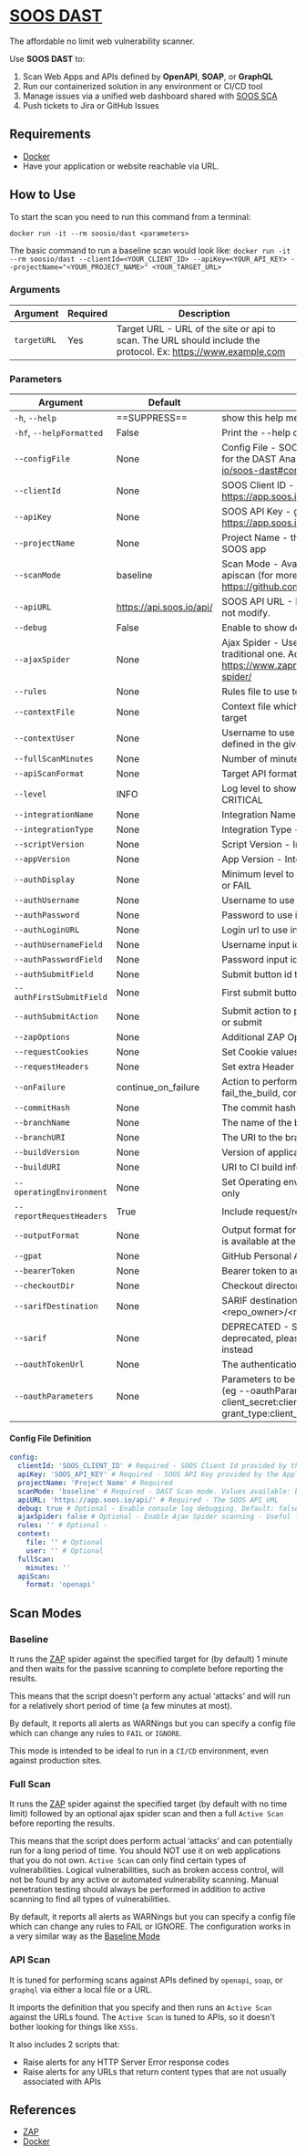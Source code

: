 # [SOOS DAST](https://soos.io/dast-product/)
The affordable no limit web vulnerability scanner.

Use **SOOS DAST** to:
1. Scan Web Apps and APIs defined by **OpenAPI**, **SOAP**, or **GraphQL**
2. Run our containerized solution in any environment or CI/CD tool
3. Manage issues via a unified web dashboard shared with [SOOS SCA](https://soos.io/sca-product/)
4. Push tickets to Jira or GitHub Issues

## Requirements
- [Docker](https://www.docker.com/get-started)
- Have your application or website reachable via URL.

## How to Use
To start the scan you need to run this command from a terminal:
``` shell
docker run -it --rm soosio/dast <parameters>
```

The basic command to run a baseline scan would look like:
`docker run -it --rm soosio/dast --clientId=<YOUR_CLIENT_ID> --apiKey=<YOUR_API_KEY> --projectName="<YOUR_PROJECT_NAME>" <YOUR_TARGET_URL>`

### Arguments

| Argument | Required | Description |
| --- | --- | --- |
| `targetURL` | Yes | Target URL - URL of the site or api to scan. The URL should include the protocol. Ex: https://www.example.com |

### Parameters

| Argument | Default | Description |
| --- | --- | --- |
| `-h`, `--help` | ==SUPPRESS== | show this help message and exit |
| `-hf`, `--helpFormatted` | False | Print the --help command in markdown table format |
| `--configFile` | None | Config File - SOOS yaml file with all the configuration for the DAST Analysis (See https://github.com/soos-io/soos-dast#config-file-definition) |
| `--clientId` | None | SOOS Client ID - get yours from https://app.soos.io/integrate/sca |
| `--apiKey` | None | SOOS API Key - get yours from https://app.soos.io/integrate/sca |
| `--projectName` | None | Project Name - this is what will be displayed in the SOOS app |
| `--scanMode` | baseline | Scan Mode - Available modes: baseline, fullscan, and apiscan (for more information about scan modes visit https://github.com/soos-io/soos-dast#scan-modes) |
| `--apiURL` | https://api.soos.io/api/ | SOOS API URL - Intended for internal use only, do not modify. |
| `--debug` | False | Enable to show debug messages. |
| `--ajaxSpider` | None | Ajax Spider - Use the ajax spider in addition to the traditional one. Additional information: https://www.zaproxy.org/docs/desktop/addons/ajax-spider/ |
| `--rules` | None | Rules file to use to INFO, IGNORE or FAIL warnings |
| `--contextFile` | None | Context file which will be loaded prior to scanning the target |
| `--contextUser` | None | Username to use for authenticated scans - must be defined in the given context file |
| `--fullScanMinutes` | None | Number of minutes for the spider to run |
| `--apiScanFormat` | None | Target API format: OpenAPI, SOAP, or GraphQL |
| `--level` | INFO | Log level to show: DEBUG, INFO, WARN, ERROR, CRITICAL |
| `--integrationName` | None | Integration Name - Intended for internal use only. |
| `--integrationType` | None | Integration Type - Intended for internal use only. |
| `--scriptVersion` | None | Script Version - Intended for internal use only. |
| `--appVersion` | None | App Version - Intended for internal use only. |
| `--authDisplay` | None | Minimum level to show: PASS, IGNORE, INFO, WARN or FAIL |
| `--authUsername` | None | Username to use in auth apps |
| `--authPassword` | None | Password to use in auth apps |
| `--authLoginURL` | None | Login url to use in auth apps |
| `--authUsernameField` | None | Username input id to use in auth apps |
| `--authPasswordField` | None | Password input id to use in auth apps |
| `--authSubmitField` | None | Submit button id to use in auth apps |
| `--authFirstSubmitField` | None | First submit button id to use in auth apps |
| `--authSubmitAction` | None | Submit action to perform on form filled. Options: click or submit |
| `--zapOptions` | None | Additional ZAP Options |
| `--requestCookies` | None | Set Cookie values for the requests to the target URL |
| `--requestHeaders` | None | Set extra Header requests |
| `--onFailure` | continue_on_failure | Action to perform when the scan fails. Options: fail_the_build, continue_on_failure |
| `--commitHash` | None | The commit hash value from the SCM System |
| `--branchName` | None | The name of the branch from the SCM System |
| `--branchURI` | None | The URI to the branch from the SCM System |
| `--buildVersion` | None | Version of application build artifacts |
| `--buildURI` | None | URI to CI build info |
| `--operatingEnvironment` | None | Set Operating environment for information purposes only |
| `--reportRequestHeaders` | True | Include request/response headers data in report |
| `--outputFormat` | None | Output format for vulnerabilities: only the value SARIF is available at the moment |
| `--gpat` | None | GitHub Personal Authorization Token |
| `--bearerToken` | None | Bearer token to authenticate |
| `--checkoutDir` | None | Checkout directory to locate SARIF report |
| `--sarifDestination` | None | SARIF destination to upload report in the form of <repo_owner>/<repo_name> |
| `--sarif` | None | DEPRECATED - SARIF parameter is currently deprecated, please use --outputFormat='sarif' instead |
| `--oauthTokenUrl` | None | The authentication URL that grants the access_token. |
| `--oauthParameters` | None | Parameters to be added to the oauth token request. (eg --oauthParameters="client_id:clientID, client_secret:clientSecret, grant_type:client_credentials") |

#### Config File Definition
``` yaml
config:
  clientId: 'SOOS_CLIENT_ID' # Required - SOOS Client Id provided by the Application
  apiKey: 'SOOS_API_KEY' # Required - SOOS API Key provided by the Application
  projectName: 'Project Name' # Required
  scanMode: 'baseline' # Required - DAST Scan mode. Values available: baseline, fullscan, and apiscan
  apiURL: 'https://app.soos.io/api/' # Required - The SOOS API URL
  debug: true # Optional - Enable console log debugging. Default: false 
  ajaxSpider: false # Optional - Enable Ajax Spider scanning - Useful for Modern Web Apps
  rules: '' # Optional - 
  context:
    file: '' # Optional
    user: '' # Optional
  fullScan:
    minutes: ''
  apiScan:
    format: 'openapi'
```

## Scan Modes

### Baseline

It runs the [ZAP](https://www.zaproxy.org/) spider against the specified target for (by default) 1 minute and then waits for the passive scanning to complete before reporting the results.

This means that the script doesn't perform any actual ‘attacks’ and will run for a relatively short period of time (a few minutes at most).

By default, it reports all alerts as WARNings but you can specify a config file which can change any rules to `FAIL` or `IGNORE`.

This mode is intended to be ideal to run in a `CI/CD` environment, even against production sites.

### Full Scan

It runs the [ZAP](https://www.zaproxy.org/) spider against the specified target (by default with no time limit) followed by an optional ajax spider scan and then a full `Active Scan` before reporting the results.

This means that the script does perform actual ‘attacks’ and can potentially run for a long period of time. You should NOT use it on web applications that you do not own. `Active Scan` can only find certain types of vulnerabilities. Logical vulnerabilities, such as broken access control, will not be found by any active or automated vulnerability scanning. Manual penetration testing should always be performed in addition to active scanning to find all types of vulnerabilities.

By default, it reports all alerts as WARNings but you can specify a config file which can change any rules to FAIL or IGNORE. The configuration works in a very similar way as the [Baseline Mode](#baseline)

### API Scan

It is tuned for performing scans against APIs defined by `openapi`, `soap`, or `graphql` via either a local file or a URL.

It imports the definition that you specify and then runs an `Active Scan` against the URLs found. The `Active Scan` is tuned to APIs, so it doesn't bother looking for things like `XSSs`.

It also includes 2 scripts that:
- Raise alerts for any HTTP Server Error response codes
- Raise alerts for any URLs that return content types that are not usually associated with APIs

## References
 - [ZAP](https://www.zaproxy.org/)
 - [Docker](https://docs.docker.com/)
